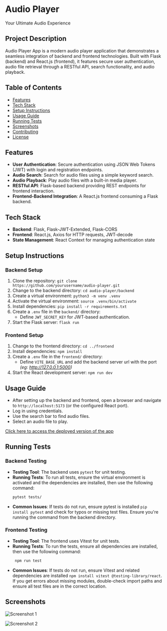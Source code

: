 # Audio Player

Your Ultimate Audio Experience

## Project Description

Audio Player App is a modern audio player application that demonstrates a seamless integration of backend and frontend technologies. Built with Flask (backend) and React.js (frontend), it features secure user authentication, audio file retrieval through a RESTful API, search functionality, and audio playback.

## Table of Contents

- [Features](#features)
- [Tech Stack](#tech-stack)
- [Setup Instructions](#setup-instructions)
- [Usage Guide](#usage-guide)
- [Running Tests](#running-tests)
- [Screenshots](#screenshots)
- [Contributing](#contributing)
- [License](#license)

## Features

- **User Authentication**: Secure authentication using JSON Web Tokens (JWT) with login and registration endpoints.
- **Audio Search**: Search for audio files using a simple keyword search.
- **Audio Playback**: Play audio files with a built-in media player.
- **RESTful API**: Flask-based backend providing REST endpoints for frontend interaction.
- **Frontend-Backend Integration**: A React.js frontend consuming a Flask backend.

## Tech Stack

- **Backend**: Flask, Flask-JWT-Extended, Flask-CORS
- **Frontend**: React.js, Axios for HTTP requests, JWT-decode
- **State Management**: React Context for managing authentication state

## Setup Instructions

### Backend Setup

1. Clone the repository: `git clone https://github.com/yourusername/audio-player.git`
2. Change to the backend directory: `cd audio-player/backend`
3. Create a virtual environment: `python3 -m venv .venv`
4. Activate the virtual environment: `source .venv/bin/activate`
5. Install dependencies: `pip install -r requirements.txt`
6. Create a `.env` file in the `backend/` directory:
   - Define `JWT_SECRET_KEY` for JWT-based authentication.
7. Start the Flask server: `flask run`

### Frontend Setup

1. Change to the frontend directory: `cd ../frontend`
2. Install dependencies: `npm install`
3. Create a `.env` file in the `frontend/` directory:
   - Define `VITE_BASE_URL` and add the backend server url with the port _(eg: http://127.0.0.1:5000)_
3. Start the React development server: `npm run dev`

## Usage Guide

- After setting up the backend and frontend, open a browser and navigate to `http://localhost:5173` (or the configured React port).
- Log in using credentials.
- Use the search bar to find audio files.
- Select an audio file to play.

[Click here to access the deployed version of the app](https://special-afternoon.surge.sh/)

## Running Tests

### Backend Testing
- **Testing Tool**: The backend uses `pytest` for unit testing.
- **Running Tests**: To run all tests, ensure the virtual environment is activated and the dependencies are installed, then use the following command:
    ```bash
    pytest tests/
    ```
- **Common Issues**: If tests do not run, ensure pytest is installed `pip install pytest` and check for typos or missing test files. Ensure you're running the command from the backend directory.

### Frontend Testing
- **Testing Tool**: The frontend uses Vitest for unit tests.
- **Running Tests**: To run the tests, ensure all dependencies are installed, then use the following command:
    ```bash
     npm run test
    ```
- **Common Issues**: If tests do not run, ensure Vitest and related dependencies are installed `npm install vitest @testing-library/react`. If you get errors about missing modules, double-check import paths and ensure all test files are in the correct location.

## Screenshots

![Screenshot 1](https://github.com/devyadav0399/audio-player/assets/29747045/9660ab0b-49ea-4984-8de5-9e54e68186d8)

![Screenshot 2](https://github.com/devyadav0399/audio-player/assets/29747045/e83226c3-42e1-4173-85e9-3d2fd8977836)
